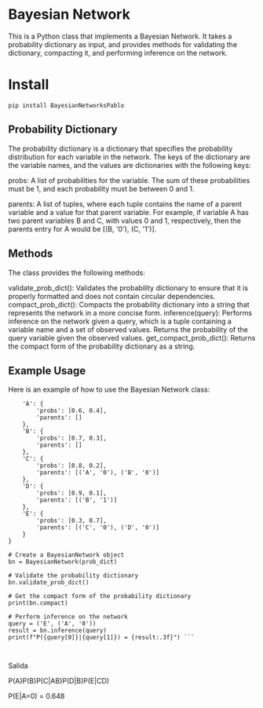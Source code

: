 
# Bayesian Network

This is a Python class that implements a Bayesian Network. It takes a probability dictionary as input, and provides methods for validating the dictionary, compacting it, and performing inference on the network.

# Install
```
pip install BayesianNetworksPablo
```


## Probability Dictionary

The probability dictionary is a dictionary that specifies the probability distribution for each variable in the network. The keys of the dictionary are the variable names, and the values are dictionaries with the following keys:

probs: A list of probabilities for the variable. The sum of these probabilities must be 1, and each probability must be between 0 and 1.

parents: A list of tuples, where each tuple contains the name of a parent variable and a value for that parent variable. For example, if variable A has two parent variables B and C, with values 0 and 1, respectively, then the parents entry for A would be [(B, '0'), (C, '1')].
## Methods

The class provides the following methods:

validate_prob_dict(): Validates the probability dictionary to ensure that it is properly formatted and does not contain circular dependencies.
compact_prob_dict(): Compacts the probability dictionary into a string that represents the network in a more concise form.
inference(query): Performs inference on the network given a query, which is a tuple containing a variable name and a set of observed values. Returns the probability of the query variable given the observed values.
get_compact_prob_dict(): Returns the compact form of the probability dictionary as a string.
## Example Usage

Here is an example of how to use the Bayesian Network class:

``` prob_dict = {
    'A': {
        'probs': [0.6, 0.4],
        'parents': []
    },
    'B': {
        'probs': [0.7, 0.3],
        'parents': []
    },
    'C': {
        'probs': [0.8, 0.2],
        'parents': [('A', '0'), ('B', '0')]
    },
    'D': {
        'probs': [0.9, 0.1],
        'parents': [('B', '1')]
    },
    'E': {
        'probs': [0.3, 0.7],
        'parents': [('C', '0'), ('D', '0')]
    }
}

# Create a BayesianNetwork object
bn = BayesianNetwork(prob_dict)

# Validate the probability dictionary
bn.validate_prob_dict()

# Get the compact form of the probability dictionary
print(bn.compact)

# Perform inference on the network
query = ('E', ('A', '0'))
result = bn.inference(query)
print(f"P({query[0]}|{query[1]}) = {result:.3f}") ```



```
Salida

P(A)P(B)P(C|AB)P(D|B)P(E|CD)

P(E|A=0) = 0.648
```

